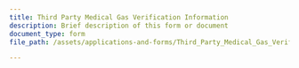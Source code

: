 ```yaml
---
title: Third Party Medical Gas Verification Information
description: Brief description of this form or document
document_type: form
file_path: /assets/applications-and-forms/Third_Party_Medical_Gas_Verification.pdf

---
```


